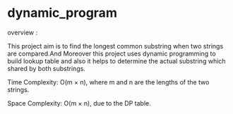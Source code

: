 # dynamic_program

overview : 

This project aim is to find the longest common substring when two strings are compared.And Moreover this project uses dynamic programming
to build lookup table and also it helps to determine the actual substring which shared by both substrings.

Time Complexity: O(m × n), where m and n are the lengths of the two strings.

Space Complexity: O(m × n), due to the DP table.
